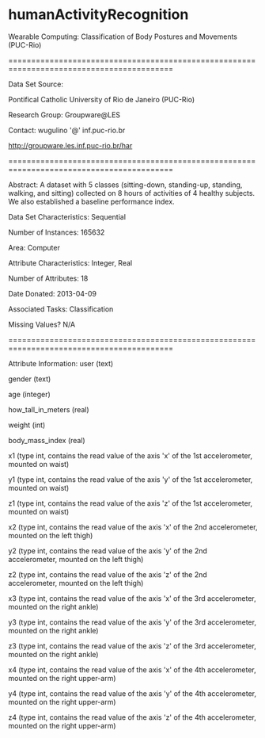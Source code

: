 # humanActivityRecognition
Wearable Computing: Classification of Body Postures and Movements (PUC-Rio)

==========================================================================================

Data Set Source:

Pontifical Catholic University of Rio de Janeiro (PUC-Rio)

Research Group: Groupware@LES

Contact: wugulino '@' inf.puc-rio.br

http://groupware.les.inf.puc-rio.br/har

==========================================================================================

Abstract: A dataset with 5 classes (sitting-down, standing-up, standing, walking, and sitting) collected on 8 hours of activities of 4 healthy subjects. We also established a baseline performance index.

Data Set Characteristics:  Sequential

Number of Instances: 165632

Area: Computer

Attribute Characteristics: Integer, Real

Number of Attributes: 18

Date Donated: 2013-04-09

Associated Tasks: Classification

Missing Values? N/A

==========================================================================================

Attribute Information:
user (text)

gender (text)

age (integer)

how_tall_in_meters (real)

weight (int)

body_mass_index (real)

x1 (type int, contains the read value of the axis 'x' of the 1st accelerometer, mounted on waist)

y1 (type int, contains the read value of the axis 'y' of the 1st accelerometer, mounted on waist)

z1 (type int, contains the read value of the axis 'z' of the 1st accelerometer, mounted on waist)

x2 (type int, contains the read value of the axis 'x' of the 2nd accelerometer, mounted on the left thigh)

y2 (type int, contains the read value of the axis 'y' of the 2nd accelerometer, mounted on the left thigh)

z2 (type int, contains the read value of the axis 'z' of the 2nd accelerometer, mounted on the left thigh)

x3 (type int, contains the read value of the axis 'x' of the 3rd accelerometer, mounted on the right ankle)

y3 (type int, contains the read value of the axis 'y' of the 3rd accelerometer, mounted on the right ankle)

z3 (type int, contains the read value of the axis 'z' of the 3rd accelerometer, mounted on the right ankle)

x4 (type int, contains the read value of the axis 'x' of the 4th accelerometer, mounted on the right upper-arm)

y4 (type int, contains the read value of the axis 'y' of the 4th accelerometer, mounted on the right upper-arm)

z4 (type int, contains the read value of the axis 'z' of the 4th accelerometer, mounted on the right upper-arm)

 
 
